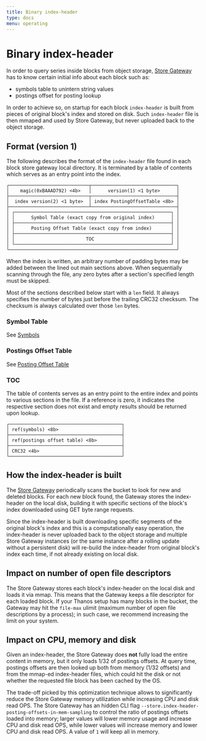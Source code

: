 ```yaml
---
title: Binary index-header
type: docs
menu: operating
---
```


# Binary index-header

In order to query series inside blocks from object storage, [Store Gateway](../components/store.md) has to know certain initial info about each block such as:

- symbols table to unintern string values
- postings offset for posting lookup

In order to achieve so, on startup for each block `index-header` is built from pieces of original block's index and stored on disk.
Such `index-header` file is then mmaped and used by Store Gateway, but never uploaded back to the object storage.

## Format (version 1)

The following describes the format of the `index-header` file found in each block store gateway local directory.
It is terminated by a table of contents which serves as an entry point into the index.

```
┌─────────────────────────────┬───────────────────────────────┐
│    magic(0xBAAAD792) <4b>   │      version(1) <1 byte>      │
├─────────────────────────────┬───────────────────────────────┤
│  index version(2) <1 byte>  │ index PostingOffsetTable <8b> │
├─────────────────────────────┴───────────────────────────────┤
│ ┌─────────────────────────────────────────────────────────┐ │
│ │      Symbol Table (exact copy from original index)      │ │
│ ├─────────────────────────────────────────────────────────┤ │
│ │      Posting Offset Table (exact copy from index)       │ │
│ ├─────────────────────────────────────────────────────────┤ │
│ │                          TOC                            │ │
│ └─────────────────────────────────────────────────────────┘ │
└─────────────────────────────────────────────────────────────┘
```

When the index is written, an arbitrary number of padding bytes may be added between the lined out main sections above. When sequentially scanning through the file, any zero bytes after a section's specified length must be skipped.

Most of the sections described below start with a `len` field. It always specifies the number of bytes just before the trailing CRC32 checksum. The checksum is always calculated over those `len` bytes.

### Symbol Table

See [Symbols](https://github.com/prometheus/prometheus/blob/d782387f814753b0118d402ec8cdbdef01bf9079/tsdb/docs/format/index.md#symbol-table)

### Postings Offset Table

See [Posting Offset Table](https://github.com/prometheus/prometheus/blob/d782387f814753b0118d402ec8cdbdef01bf9079/tsdb/docs/format/index.md#postings-offset-table)

### TOC

The table of contents serves as an entry point to the entire index and points to various sections in the file.
If a reference is zero, it indicates the respective section does not exist and empty results should be returned upon lookup.

```
┌─────────────────────────────────────────┐
│ ref(symbols) <8b>                       │
├─────────────────────────────────────────┤
│ ref(postings offset table) <8b>         │
├─────────────────────────────────────────┤
│ CRC32 <4b>                              │
└─────────────────────────────────────────┘
```

## How the index-header is built

The [Store Gateway](../components/store.md) periodically scans the bucket to look for new and deleted blocks. For each new block found, the Gateway stores the index-header on the local disk, building it with specific sections of the block's index downloaded using GET byte range requests.

Since the index-header is built downloading specific segments of the original block's index and this is a computationally easy operation, the index-header is never uploaded back to the object storage and multiple Store Gateway instances (or the same instance after a rolling update without a persistent disk) will re-build the index-header from original block's index each time, if not already existing on local disk.

## Impact on number of open file descriptors

The Store Gateway stores each block's index-header on the local disk and loads it via mmap. This means that the Gateway keeps a file descriptor for each loaded block. If your Thanos setup has many blocks in the bucket, the Gateway may hit the `file-max` ulimit (maximum number of open file descriptions by a process); in such case, we recommend increasing the limit on your system.

## Impact on CPU, memory and disk

Given an index-header, the Store Gateway does **not** fully load the entire content in memory, but it only loads 1/32 of postings offsets. At query time, postings offsets are then looked up both from memory (1/32 offsets) and from the mmap-ed index-header files, which could hit the disk or not whether the requested file block has been cached by the OS.

The trade-off picked by this optimization technique allows to significantly reduce the Store Gateway memory utilization while increasing CPU and disk read OPS. The Store Gateway has an hidden CLI flag `--store.index-header-posting-offsets-in-mem-sampling` to control the ratio of postings offsets loaded into memory; larger values will lower memory usage and increase CPU and disk read OPS, while lower values will increase memory and lower CPU and disk read OPS. A value of `1` will keep all in memory.

